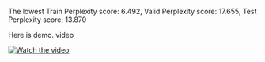 The lowest Train Perplexity score: 6.492,  Valid Perplexity score: 17.655,  Test Perplexity score: 13.870

Here is demo. video 

[![Watch the video](https://img.youtube.com/vi/XamGspXtLqo/0.jpg)](https://www.youtube.com/watch?v=XamGspXtLqo)
